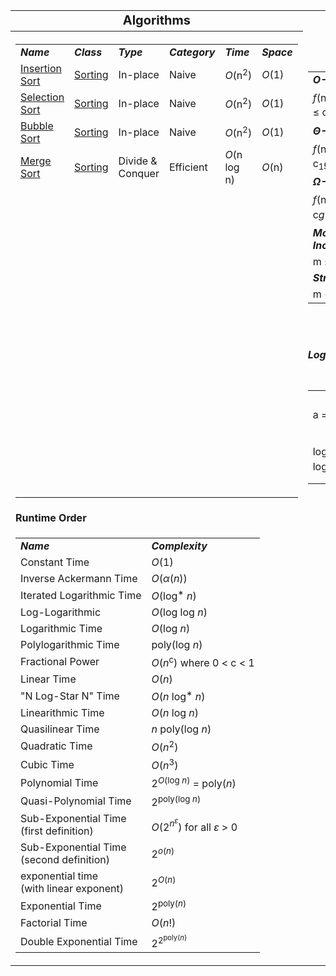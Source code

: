 <table style="width:100%">
    <tr style="text-align: center; font-size:20px;">
        <td><strong>Algorithms</strong></td>
        <td><strong>Definitions</strong></td>	
    </tr>
    <tr>
        <th rowspan="3">
            <table>
                <tr>
                    <td><strong><i>Name</i></strong></td>
                    <td><strong><i>Class</i></strong></td>
                    <td><strong><i>Type</i></strong></td>
                    <td><strong><i>Category</i></strong></td>
                    <td><strong><i>Time</i></strong></td>
                    <td><strong><i>Space</i></strong></td>
                </tr>
                <tr>
                    <td><a href="/quickreference/Sorting/InsertionSort/InsertionSort">Insertion Sort</a></td>
                    <td><a href="/quickreference/Sorting/Sorting">Sorting</a></td>
                    <td>In-place</td>
                    <td>Naive</td>
                    <td><i>O</i>(n<sup>2</sup>)</td>
                    <td><i>O</i>(1)</td>
                </tr>
                <tr>
                    <td><a href="/quickreference/Sorting/SelectionSort/SelectionSort">Selection Sort</a></td>
                    <td><a href="/quickreference/Sorting/Sorting">Sorting</a></td>
                    <td>In-place</td>
                    <td>Naive</td>
                    <td><i>O</i>(n<sup>2</sup>)</td>
                    <td><i>O</i>(1)</td>
                </tr>
                <tr>
                    <td><a href="/quickreference/Sorting/BubbleSort/BubbleSort">Bubble Sort</a></td>
                    <td><a href="/quickreference/Sorting/Sorting">Sorting</a></td>
                    <td>In-place</td>
                    <td>Naive</td>
                    <td><i>O</i>(n<sup>2</sup>)</td>
                    <td><i>O</i>(1)</td>
                </tr>
                <tr>
                    <td><a href="/quickreference/Sorting/MergeSort/MergeSort">Merge Sort</a></td>
                    <td><a href="/quickreference/Sorting/Sorting">Sorting</a></td>
                    <td>Divide & Conquer</td>
                    <td>Efficient</td>
                    <td><i>O</i>(n log n)</td>
                    <td><i>O</i>(n)</td>
                </tr>
                <tr>
                    <td>&nbsp;</td>
                    <td>&nbsp;</td>
                    <td>&nbsp;</td>
                    <td>&nbsp;</td>
                    <td>&nbsp;</td>
                    <td>&nbsp;</td>
                </tr>
                <tr>
                    <td>&nbsp;</td>
                    <td>&nbsp;</td>
                    <td>&nbsp;</td>
                    <td>&nbsp;</td>
                    <td>&nbsp;</td>
                    <td>&nbsp;</td>
                </tr>
                <tr>
                    <td>&nbsp;</td>
                    <td>&nbsp;</td>
                    <td>&nbsp;</td>
                    <td>&nbsp;</td>
                    <td>&nbsp;</td>
                    <td>&nbsp;</td>
                </tr>
                <tr>
                    <td>&nbsp;</td>
                    <td>&nbsp;</td>
                    <td>&nbsp;</td>
                    <td>&nbsp;</td>
                    <td>&nbsp;</td>
                    <td>&nbsp;</td>
                </tr>
                <tr>
                    <td>&nbsp;</td>
                    <td>&nbsp;</td>
                    <td>&nbsp;</td>
                    <td>&nbsp;</td>
                    <td>&nbsp;</td>
                    <td>&nbsp;</td>
                </tr>
                <tr>
                    <td>&nbsp;</td>
                    <td>&nbsp;</td>
                    <td>&nbsp;</td>
                    <td>&nbsp;</td>
                    <td>&nbsp;</td>
                    <td>&nbsp;</td>
                </tr>
                <tr>
                    <td>&nbsp;</td>
                    <td>&nbsp;</td>
                    <td>&nbsp;</td>
                    <td>&nbsp;</td>
                    <td>&nbsp;</td>
                    <td>&nbsp;</td>
                </tr>
                <tr>
                    <td>&nbsp;</td>
                    <td>&nbsp;</td>
                    <td>&nbsp;</td>
                    <td>&nbsp;</td>
                    <td>&nbsp;</td>
                    <td>&nbsp;</td>
                </tr>
                <tr>
                    <td>&nbsp;</td>
                    <td>&nbsp;</td>
                    <td>&nbsp;</td>
                    <td>&nbsp;</td>
                    <td>&nbsp;</td>
                    <td>&nbsp;</td>
                </tr>
                <tr>
                    <td>&nbsp;</td>
                    <td>&nbsp;</td>
                    <td>&nbsp;</td>
                    <td>&nbsp;</td>
                    <td>&nbsp;</td>
                    <td>&nbsp;</td>
                </tr>
                <tr>
                    <td>&nbsp;</td>
                    <td>&nbsp;</td>
                    <td>&nbsp;</td>
                    <td>&nbsp;</td>
                    <td>&nbsp;</td>
                    <td>&nbsp;</td>
                </tr>
                <tr>
                    <td>&nbsp;</td>
                    <td>&nbsp;</td>
                    <td>&nbsp;</td>
                    <td>&nbsp;</td>
                    <td>&nbsp;</td>
                    <td>&nbsp;</td>
                </tr>
                <tr>
                    <td>&nbsp;</td>
                    <td>&nbsp;</td>
                    <td>&nbsp;</td>
                    <td>&nbsp;</td>
                    <td>&nbsp;</td>
                    <td>&nbsp;</td>
                </tr>
                <tr>
                    <td>&nbsp;</td>
                    <td>&nbsp;</td>
                    <td>&nbsp;</td>
                    <td>&nbsp;</td>
                    <td>&nbsp;</td>
                    <td>&nbsp;</td>
                </tr>
                <tr>
                    <td>&nbsp;</td>
                    <td>&nbsp;</td>
                    <td>&nbsp;</td>
                    <td>&nbsp;</td>
                    <td>&nbsp;</td>
                    <td>&nbsp;</td>
                </tr>
                <tr>
                    <td>&nbsp;</td>
                    <td>&nbsp;</td>
                    <td>&nbsp;</td>
                    <td>&nbsp;</td>
                    <td>&nbsp;</td>
                    <td>&nbsp;</td>
                </tr>
                <tr>
                    <td>&nbsp;</td>
                    <td>&nbsp;</td>
                    <td>&nbsp;</td>
                    <td>&nbsp;</td>
                    <td>&nbsp;</td>
                    <td>&nbsp;</td>
                </tr>
                <tr>
                    <td>&nbsp;</td>
                    <td>&nbsp;</td>
                    <td>&nbsp;</td>
                    <td>&nbsp;</td>
                    <td>&nbsp;</td>
                    <td>&nbsp;</td>
                </tr>
                <tr>
                    <td>&nbsp;</td>
                    <td>&nbsp;</td>
                    <td>&nbsp;</td>
                    <td>&nbsp;</td>
                    <td>&nbsp;</td>
                    <td>&nbsp;</td>
                </tr>
            </table>
        </th>
        <td>
            <table>
                <tr>
                    <td colspan="2"><strong><i>O-Notation</i></strong></td>
                </tr>
                <tr>
                    <td colspan="2"><i>f</i>(n) = <i>O</i>(<i>g</i>(n)) ⇒ ∃ c, n<sub>0</sub> ∈ ℝ<sup>+</sup> s.t. 0 ≤ <i>f</i>(n) ≤ c<i>g</i>(n) ∀ n ≥ n<sub>0</sub></td>
                </tr>
                <tr>
                    <td colspan="2"><strong><i>Θ-Notation</i></strong></td>
                </tr>
                <tr>
                    <td colspan="2"><i>f</i>(n) = Θ(<i>g</i>(n)) ⇒ ∃ c<sub>1</sub>, c<sub>2</sub>, n<sub>0</sub> ∈ ℝ<sup>+</sup> s.t. 0 ≤ c<sub>1</sub><i>g</i>(n) ≤ <i>f</i>(n) ≤ c<sub>2</sub><i>g</i>(n) ∀ n ≥ n<sub>0</sub></td>
                </tr>
                <tr>
                    <td colspan="2"><strong><i>Ω-Notation</i></strong></td>
                </tr>
                <tr>
                    <td colspan="2"><i>f</i>(n) = Ω(<i>g</i>(n)) ⇒ ∃ c, n<sub>0</sub> ∈ ℝ<sup>+</sup> s.t. 0 ≤ c<i>g</i>(n) ≤ <i>f</i>(n) ∀ n ≥ n<sub>0</sub></td>
                </tr>
                <tr>
                    <td colspan="1"><strong><i>Monotonically Increasing</i></strong></td>
                    <td colspan="1"><strong><i>Monotonically Decreasing</i></strong></td>
                </tr>
                <tr>
                    <td colspan="1">m ≤ n ⇒ <i>f</i>(m) ≤ <i>f</i>(n)</td>
                    <td colspan="1">m ≤ n ⇒ <i>f</i>(m) ≥ <i>f</i>(n)</td>
                </tr>
                <tr>
                    <td colspan="1"><strong><i>Strictly Increasing</i></strong></td>
                    <td colspan="1"><strong><i>Strictly Decreasing</i></strong></td>
                </tr>
                <tr>
                    <td colspan="1">m &lt; n ⇒ <i>f</i>(m) &lt; <i>f</i>(n)</td>
                    <td colspan="1">m &lt; n ⇒ <i>f</i>(m) &gt; <i>f</i>(n)</td>
                </tr>
            </table>
        </td>
    </tr>
    <tr>
        <td><strong><i>Log Conversions</i></strong></td>
    </tr>
        <td>
            <table style="width:100%;">
                <tr>
                    <td>a = b<sup>log<sub>b</sub>a</sup></td>
                    <td>log<sub>c</sub>(ab) = log<sub>c</sub>a + log<sub>c</sub>b</td>
                    <td>log<sub>c</sub>(a/b) = log<sub>c</sub>a - log<sub>c</sub>b</td>
                    <td>log<sub>b</sub><sup>n</sup> = nlog<sub>b</sub>a</td>
                </tr>
                <tr>
                    <td>log<sub>b</sub>a = log<sub>c</sub>a/log<sub>c</sub>b</td>
                    <td>log<sub>b</sub>(1/a) = -log<sub>b</sub>a</td>
                    <td>log<sub>b</sub>a = 1/log<sub>a</sub>b</td>
                    <td>a<sup>log<sub>b</sub>c</sup> = c<sup>log<sub>b</sub>a</sup></td>
                </tr>
            </table>
        </td>
    <tr>
        <td><strong>Runtime Order</strong></td>
    </tr>
    <tr>
        <td>
            <table style="width:100%;">
                <tr>
                    <td><strong><i>Name</i></strong></td>
                    <td><strong><i>Complexity</i></strong></td>
                </tr>
                <tr>
                    <td>Constant Time</td>
                    <td><i>O</i>(1)</td>
                </tr>
                <tr>
                    <td>Inverse Ackermann Time</td>
                    <td><i>O</i>(<i>α</i>(<i>n</i>))</td>
                </tr>
                <tr>
                    <td>Iterated Logarithmic Time</td>
                    <td><i>O</i>(log<span style="vertical-align: 10%">*</span>&nbsp;<i>n</i>)</td>
                </tr>
                <tr>
                    <td>Log-Logarithmic</td>
                    <td><i>O</i>(log log <i>n</i>)</td>
                </tr>
                <tr>
                    <td>Logarithmic Time</td>
                    <td><i>O</i>(log&nbsp;<i>n</i>)</td>
                </tr>
                <tr>
                    <td>Polylogarithmic Time</td>
                    <td>poly(log&nbsp;<i>n</i>)</td>
                </tr>
                <tr>
                    <td>Fractional Power</td>
                    <td><span class="texhtml"><i>O</i>(<i>n</i><sup>c</sup>)</span> where <span class="texhtml">0 &lt; c &lt; 1</span></td>
                </tr>
                <tr>
                    <td>Linear Time</td>
                    <td><i>O</i>(<i>n</i>)</td>
                </tr>
                <tr>
                    <td>"N Log-Star N" Time</td>
                    <td><i>O</i>(<i>n</i>&nbsp;log<span style="vertical-align: 10%">*</span>&nbsp;<i>n</i>)</td>
                </tr>
                <tr>
                    <td>Linearithmic Time</td>
                    <td><i>O</i>(<i>n</i>&nbsp;log&nbsp;<i>n</i>)</td>
                </tr>
                <tr>
                    <td>Quasilinear Time</td>
                    <td><i>n</i>&nbsp;poly(log&nbsp;<i>n</i>)</td>
                </tr>
                <tr>
                    <td>Quadratic Time</td>
                    <td><i>O</i>(<i>n</i><sup>2</sup>)</td>
                </tr>
                <tr>
                    <td>Cubic Time</td>
                    <td><i>O</i>(<i>n</i><sup>3</sup>)</td>
                </tr>
                <tr>
                    <td>Polynomial Time</td>
                    <td>2<sup><i>O</i>(log&nbsp;<i>n</i>)</sup> = poly(<i>n</i>)</td>
                </tr>
                <tr>
                    <td>Quasi-Polynomial Time</td>
                    <td>2<sup>poly(log&nbsp;<i>n</i>)</sup></td>
                </tr>
                <tr>
                    <td>Sub-Exponential Time
                        <br>(first definition)</td>
                    <td><i>O</i>(2<sup><i>n</i><sup><i>ε</i></sup></sup>) for all <i>ε</i>&nbsp;&gt;&nbsp;0</td>
                </tr>
                <tr>
                    <td>Sub-Exponential Time
                        <br>(second definition)</td>
                    <td>2<sup><i>o</i>(<i>n</i>)</sup></td>
                </tr>
                <tr>
                    <td>exponential time
                        <br>(with linear exponent)</td>
                    <td>2<sup><i>O</i>(<i>n</i>)</sup></td>
                </tr>
                <tr>
                    <td>Exponential Time</td>
                    <td>2<sup>poly(<i>n</i>)</sup></td>
                </tr>
                <tr>
                    <td>Factorial Time</td>
                    <td><i>O</i>(<i>n</i>!)</td>
                </tr>
                <tr>
                    <td>Double Exponential Time</td>
                    <td>2<sup>2<sup>poly(<i>n</i>)</sup></sup>
                    </td>
                </tr>
            </table>
        </td>
    </tr>
</table>